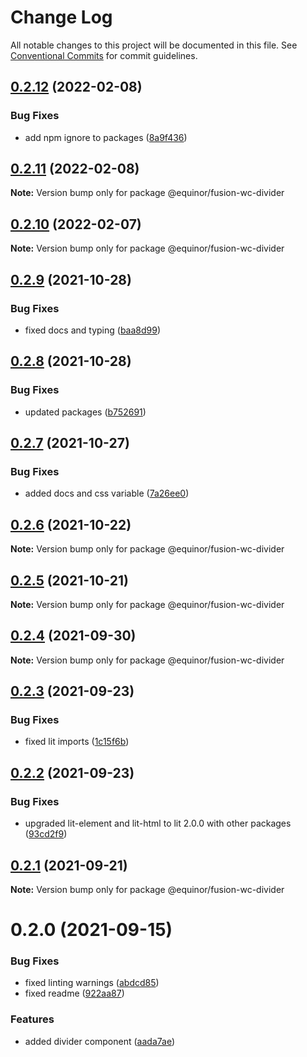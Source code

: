 # Change Log

All notable changes to this project will be documented in this file.
See [Conventional Commits](https://conventionalcommits.org) for commit guidelines.

## [0.2.12](https://github.com/equinor/fusion-web-components/compare/@equinor/fusion-wc-divider@0.2.11...@equinor/fusion-wc-divider@0.2.12) (2022-02-08)


### Bug Fixes

* add npm ignore to packages ([8a9f436](https://github.com/equinor/fusion-web-components/commit/8a9f436f4d38c0fec431d9388ce3098853f8babc))





## [0.2.11](https://github.com/equinor/fusion-web-components/compare/@equinor/fusion-wc-divider@0.2.10...@equinor/fusion-wc-divider@0.2.11) (2022-02-08)

**Note:** Version bump only for package @equinor/fusion-wc-divider





## [0.2.10](https://github.com/equinor/fusion-web-components/compare/@equinor/fusion-wc-divider@0.2.9...@equinor/fusion-wc-divider@0.2.10) (2022-02-07)

**Note:** Version bump only for package @equinor/fusion-wc-divider





## [0.2.9](https://github.com/equinor/fusion-web-components/compare/@equinor/fusion-wc-divider@0.2.8...@equinor/fusion-wc-divider@0.2.9) (2021-10-28)


### Bug Fixes

* fixed docs and typing ([baa8d99](https://github.com/equinor/fusion-web-components/commit/baa8d995094c8f4091193f4611210083bafde508))





## [0.2.8](https://github.com/equinor/fusion-web-components/compare/@equinor/fusion-wc-divider@0.2.7...@equinor/fusion-wc-divider@0.2.8) (2021-10-28)


### Bug Fixes

* updated packages ([b752691](https://github.com/equinor/fusion-web-components/commit/b75269105063dfbb150432bd86426e33d67ba869))





## [0.2.7](https://github.com/equinor/fusion-web-components/compare/@equinor/fusion-wc-divider@0.2.6...@equinor/fusion-wc-divider@0.2.7) (2021-10-27)


### Bug Fixes

* added docs and css variable ([7a26ee0](https://github.com/equinor/fusion-web-components/commit/7a26ee0359d9ce8442d08890388eac306b87d3f8))





## [0.2.6](https://github.com/equinor/fusion-web-components/compare/@equinor/fusion-wc-divider@0.2.5...@equinor/fusion-wc-divider@0.2.6) (2021-10-22)

**Note:** Version bump only for package @equinor/fusion-wc-divider





## [0.2.5](https://github.com/equinor/fusion-web-components/compare/@equinor/fusion-wc-divider@0.2.4...@equinor/fusion-wc-divider@0.2.5) (2021-10-21)

**Note:** Version bump only for package @equinor/fusion-wc-divider





## [0.2.4](https://github.com/equinor/fusion-web-components/compare/@equinor/fusion-wc-divider@0.2.3...@equinor/fusion-wc-divider@0.2.4) (2021-09-30)

**Note:** Version bump only for package @equinor/fusion-wc-divider





## [0.2.3](https://github.com/equinor/fusion-web-components/compare/@equinor/fusion-wc-divider@0.2.2...@equinor/fusion-wc-divider@0.2.3) (2021-09-23)


### Bug Fixes

* fixed lit imports ([1c15f6b](https://github.com/equinor/fusion-web-components/commit/1c15f6b865b9e43193942610f881ed1bc74a623c))





## [0.2.2](https://github.com/equinor/fusion-web-components/compare/@equinor/fusion-wc-divider@0.2.1...@equinor/fusion-wc-divider@0.2.2) (2021-09-23)


### Bug Fixes

* upgraded lit-element and lit-html to lit 2.0.0 with other packages ([93cd2f9](https://github.com/equinor/fusion-web-components/commit/93cd2f997d6045fd5ab69fe05ccee5acfa861ad7))





## [0.2.1](https://github.com/equinor/fusion-web-components/compare/@equinor/fusion-wc-divider@0.2.0...@equinor/fusion-wc-divider@0.2.1) (2021-09-21)

**Note:** Version bump only for package @equinor/fusion-wc-divider





# 0.2.0 (2021-09-15)


### Bug Fixes

* fixed linting warnings ([abdcd85](https://github.com/equinor/fusion-web-components/commit/abdcd8551d6a69f0caedbde6c3a83a1be0b60b2e))
* fixed readme ([922aa87](https://github.com/equinor/fusion-web-components/commit/922aa87225d138dacee534b5b685a73312086158))


### Features

* added divider component ([aada7ae](https://github.com/equinor/fusion-web-components/commit/aada7ae231a2da8baa70d93baabbac1328f12b7e))
